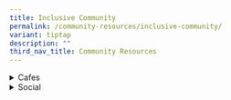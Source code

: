```yaml
---
title: Inclusive Community
permalink: /community-resources/inclusive-community/
variant: tiptap
description: ""
third_nav_title: Community Resources
---
```

<div data-type="detailGroup" class="isomer-accordion isomer-accordion-white">
<details class="isomer-details">
<summary>Cafes</summary>
<div data-type="detailsContent" class="isomer-details-content">
<table style="minWidth: 50px">
<colgroup>
<col>
<col>
</colgroup>
<tbody>
<tr>
<th rowspan="1" colspan="1">
<p>Organisation
<br>&amp; Contact Details</p>
</th>
<th rowspan="1" colspan="1">
<p>More Information</p>
</th>
</tr>
<tr>
<td rowspan="1" colspan="1">
<p><strong><a href="https://crossingscafe.com.sg/" rel="noopener nofollow" target="_blank">Crossings Café</a></strong>
<br>
<br>Tel: 6338 2669
<br>Email:
<br><a href="mailto:manager@crossingscafe.com.sg" rel="noopener noreferrer nofollow" target="_blank">manager@crossingscafe.com.sg</a>
</p>
</td>
<td rowspan="1" colspan="1">
<p>A social-enterprise that serves quality food at great prices.</p>
<p>Currently, interns of the cafe consist of students from Assumption Pathway
School and Bettr Barista.</p>
<p></p>
<p>Tues - Sun: 10:00am - 10:00pm</p>
<p></p>
<p><em>Location: Catholic Centre, 55 Waterloo Street, S187954</em>
</p>
</td>
</tr>
<tr>
<td rowspan="1" colspan="1">
<p><strong><a href="https://forewordcoffee.com/" rel="noopener nofollow" target="_blank">Foreword Coffee</a></strong>
</p>
<p></p>
<p>Tel: 8949 0142</p>
</td>
<td rowspan="1" colspan="1">
<p>A social enterprise cafe that provides employment opportunities for persons
with disabilities, special needs, and mental health conditions.</p>
<p></p>
<p>Mon - Fri: 8am - 5pm</p>
<p></p>
<p><em>Location: NUS | Mediacorp Campus | Temasek Shophouse | Esplanade Mall</em>
</p>
</td>
</tr>
<tr>
<td rowspan="1" colspan="1">
<p><strong><a href="https://www.facebook.com/cafemetta/" rel="noopener nofollow" target="_blank">Metta Cafe</a></strong>
</p>
<p></p>
<p>Tel: 6580 4624
<br>Email:
<br><a href="mailto:mettacafe@metta.org.sg" rel="noopener noreferrer nofollow" target="_blank">mettacafe@metta.org.sg</a>
</p>
</td>
<td rowspan="1" colspan="1">
<p>A bakery that provides employment and training for youths with special
needs.</p>
<p></p>
<p>Click <a href="https://shop.metta.org.sg/" rel="noopener nofollow" target="_blank">here</a> to
order cakes and pastries.
<br>Click <a href="https://shop.metta.org.sg/collections/donatemeal" rel="noopener nofollow" target="_blank">here</a> to
donate a meal/cake.</p>
<p></p>
<p>Mon - Sun: 7am - 5pm
<br>(Last order: 3:45pm)</p>
<p></p>
<p><em>Location: Metta Building Level 1, Metta Cafe, 32 Simei Street 1, S529950</em>
</p>
</td>
</tr>
<tr>
<td rowspan="1" colspan="1">
<p><strong><a href="https://www.mynonnas.com/" rel="noopener nofollow" target="_blank">My NoNNa’s</a></strong>
</p>
<p></p>
<p>Tel: 8188 8368
<br>Email:
<br><a href="mailto:geri@mynonnas.com" rel="noopener noreferrer nofollow" target="_blank">geri@mynonnas.com</a>
</p>
</td>
<td rowspan="1" colspan="1">
<p>A social enterprise that provides employment for persons with disabilities
and the elderly.</p>
<p></p>
<p>Currently, they also provide employment via My NoNNa's Match-and-Train
Program.</p>
<p></p>
<p><em>Locations: Upper Thomson | Canteens @ Catholic Junior College and Nanyang Girls High School</em>
</p>
</td>
</tr>
<tr>
<td rowspan="1" colspan="1">
<p><strong><a href="https://www.profbrawn.com.sg/about-us" rel="noopener nofollow" target="_blank">Professor Brawn Cafe</a></strong>
</p>
<p></p>
<p>Tel: 8321 2204 | 8129 4029</p>
</td>
<td rowspan="1" colspan="1">
<p>A social enterprise by Autism Resource Centre (Singapore), which provides
job and social integration opportunities to people with special needs and
the disadvantaged in society.</p>
<p></p>
<p>Mon - Sat &amp; Public Holidays: 9am - 9pm
<br>Sun: Closed</p>
<p></p>
<p><em>Location: 5, Ang Mo Kio Ave 10, S569739</em>
</p>
</td>
</tr>
</tbody>
</table>
</div>
</details>
<details class="isomer-details">
<summary>Social</summary>
<div data-type="detailsContent" class="isomer-details-content">
<p></p>
<table style="minWidth: 50px">
<colgroup>
<col>
<col>
</colgroup>
<tbody>
<tr>
<th rowspan="1" colspan="1">
<p>Organisation
<br>&amp; Contact Details</p>
</th>
<th rowspan="1" colspan="1">
<p>More Information</p>
</th>
</tr>
<tr>
<td rowspan="1" colspan="1">
<p><strong>Good life Befrienders Programme</strong>
</p>
<p></p>
<p>Tel: 8797 6304
<br>Email:
<br><a href="mailto:glbf@rainbowcentre.org.sg" rel="noopener noreferrer nofollow" target="_blank">glbf@rainbowcentre.org.sg</a>
</p>
</td>
<td rowspan="1" colspan="1">
<p>A one-year befriending programme, to provide young adults with disabilities
participation in comminity and develop friendships.</p>
</td>
</tr>
<tr>
<td rowspan="1" colspan="1">
<p><strong><a href="minds.org.sg/for-adults/mtc/" rel="noopener nofollow" target="_blank">Me Too! Club Minds</a></strong>
</p>
<p></p>
<p>Tel: 9365 8253
<br>Email:
<br><a href="mailto:mtc@minds.org.sg" rel="noopener noreferrer nofollow" target="_blank">mtc@minds.org.sg</a>
</p>
</td>
<td rowspan="1" colspan="1">
<p>A social club that aims to promote:</p>
<ul data-tight="true" class="tight">
<li>
<p>The quality of life of adults with ID</p>
</li>
<li>
<p>Engagement through leisure and recreational programmes</p>
</li>
</ul>
<p></p>
<p>Weekly 10-week modular activities: Sports and Art Monthly outings.</p>
</td>
</tr>
<tr>
<td rowspan="1" colspan="1">
<p><strong><a href="tinyurl.com/ymca-club-lite" rel="noopener nofollow" target="_blank">YMCA Club Lite</a></strong>
</p>
<p></p>
<p>Tel: 8272 6930
<br>Email:
<br><a href="mailto:csp@ymca.org.sg" rel="noopener noreferrer nofollow" target="_blank">csp@ymca.org.sg</a>
</p>
<p></p>
<p>Click <a href="tinyurl.com/ymca-club-lite" rel="noopener nofollow" target="_blank">here</a> for
the registration link.</p>
</td>
<td rowspan="1" colspan="1">
<p>A club for special needs youth to hang out!</p>
<p></p>
<p>Activities include:</p>
<ul data-tight="true" class="tight">
<li>
<p>Baking</p>
</li>
<li>
<p>Photography</p>
</li>
<li>
<p>outdoor activities</p>
</li>
</ul>
<p></p>
<p>Perks include:</p>
<ul data-tight="true" class="tight">
<li>
<p>Welcome gift</p>
</li>
<li>
<p>Exclusive activities/workshops/events</p>
</li>
<li>
<p>Discounted rates on programmes</p>
</li>
<li>
<p>YMCA membership privileges</p>
</li>
</ul>
</td>
</tr>
</tbody>
</table>
</div>
</details>
</div>
<p></p>